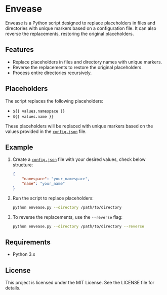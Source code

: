 # Envease

Envease is a Python script designed to replace placeholders in files and directories with unique markers based on a configuration file. It can also reverse the replacements, restoring the original placeholders.

## Features

- Replace placeholders in files and directory names with unique markers.
- Reverse the replacements to restore the original placeholders.
- Process entire directories recursively.



## Placeholders

The script replaces the following placeholders:

- `${{ values.namespace }}`
- `${{ values.name }}`

These placeholders will be replaced with unique markers based on the values provided in the [`config.json`](command:_github.copilot.openRelativePath?%5B%7B%22scheme%22%3A%22file%22%2C%22authority%22%3A%22%22%2C%22path%22%3A%22%2FUsers%2Fkagz%2Fgithub%2FEnvEase%2Fconfig.json%22%2C%22query%22%3A%22%22%2C%22fragment%22%3A%22%22%7D%2C%223d2590c2-2e85-4c21-9020-c5b8aacd8b73%22%5D "/Users/kagz/github/EnvEase/config.json") file.


## Example

1. Create a [`config.json`](command:_github.copilot.openRelativePath?%5B%7B%22scheme%22%3A%22file%22%2C%22authority%22%3A%22%22%2C%22path%22%3A%22%2FUsers%2Fkagz%2Fgithub%2FEnvEase%2Fconfig.json%22%2C%22query%22%3A%22%22%2C%22fragment%22%3A%22%22%7D%2C%223d2590c2-2e85-4c21-9020-c5b8aacd8b73%22%5D "/Users/kagz/github/EnvEase/config.json") file with your desired values, check below structure:
    ```json
    {
        "namespace": "your_namespace",
        "name": "your_name"
    }
    ```

2. Run the script to replace placeholders:

    ```bash
    python envease.py --directory /path/to/directory
    ```

3. To reverse the replacements, use the `--reverse` flag:

    ```bash
    python envease.py --directory /path/to/directory --reverse
    ```

## Requirements

- Python 3.x

## License

This project is licensed under the MIT License. See the LICENSE file for details.
